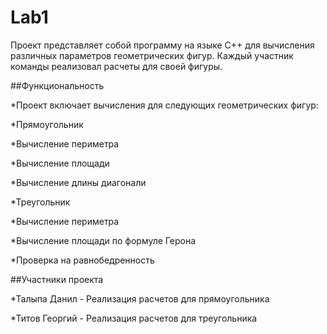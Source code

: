 # Lab1
Проект представляет собой программу на языке С++ для вычисления различных параметров геометрических фигур. Каждый участник команды реализовал расчеты для своей фигуры.

##Функциональность

*Проект включает вычисления для следующих геометрических фигур:

*Прямоугольник

*Вычисление периметра

*Вычисление площади

*Вычисление длины диагонали

*Треугольник

*Вычисление периметра

*Вычисление площади по формуле Герона

*Проверка на равнобедренность

##Участники проекта

*Талыпа Данил - Реализация расчетов для прямоугольника

*Титов Георгий - Реализация расчетов для треугольника
